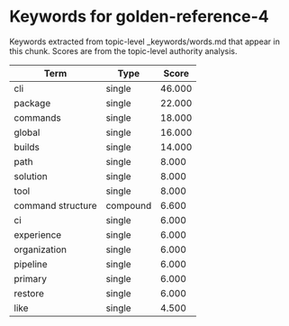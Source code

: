# Keywords for golden-reference-4

Keywords extracted from topic-level _keywords/words.md that appear in this chunk.
Scores are from the topic-level authority analysis.

| Term | Type | Score |
|------|------|-------|
| cli | single | 46.000 |
| package | single | 22.000 |
| commands | single | 18.000 |
| global | single | 16.000 |
| builds | single | 14.000 |
| path | single | 8.000 |
| solution | single | 8.000 |
| tool | single | 8.000 |
| command structure | compound | 6.600 |
| ci | single | 6.000 |
| experience | single | 6.000 |
| organization | single | 6.000 |
| pipeline | single | 6.000 |
| primary | single | 6.000 |
| restore | single | 6.000 |
| like | single | 4.500 |
